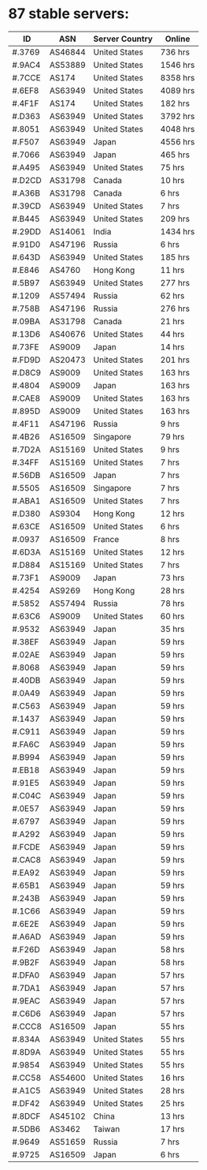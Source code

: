 # 87 stable servers:

| ID | ASN | Server Country | Online |
| ------ | ------ | ------ | ------ |
| #.3769 | AS46844 | United States | 736 hrs |
| #.9AC4 | AS53889 | United States | 1546 hrs |
| #.7CCE | AS174 | United States | 8358 hrs |
| #.6EF8 | AS63949 | United States | 4089 hrs |
| #.4F1F | AS174 | United States | 182 hrs |
| #.D363 | AS63949 | United States | 3792 hrs |
| #.8051 | AS63949 | United States | 4048 hrs |
| #.F507 | AS63949 | Japan | 4556 hrs |
| #.7066 | AS63949 | Japan | 465 hrs |
| #.A495 | AS63949 | United States | 75 hrs |
| #.D2CD | AS31798 | Canada | 10 hrs |
| #.A36B | AS31798 | Canada | 6 hrs |
| #.39CD | AS63949 | United States | 7 hrs |
| #.B445 | AS63949 | United States | 209 hrs |
| #.29DD | AS14061 | India | 1434 hrs |
| #.91D0 | AS47196 | Russia | 6 hrs |
| #.643D | AS63949 | United States | 185 hrs |
| #.E846 | AS4760 | Hong Kong | 11 hrs |
| #.5B97 | AS63949 | United States | 277 hrs |
| #.1209 | AS57494 | Russia | 62 hrs |
| #.758B | AS47196 | Russia | 276 hrs |
| #.09BA | AS31798 | Canada | 21 hrs |
| #.13D6 | AS40676 | United States | 44 hrs |
| #.73FE | AS9009 | Japan | 14 hrs |
| #.FD9D | AS20473 | United States | 201 hrs |
| #.D8C9 | AS9009 | United States | 163 hrs |
| #.4804 | AS9009 | Japan | 163 hrs |
| #.CAE8 | AS9009 | United States | 163 hrs |
| #.895D | AS9009 | United States | 163 hrs |
| #.4F11 | AS47196 | Russia | 9 hrs |
| #.4B26 | AS16509 | Singapore | 79 hrs |
| #.7D2A | AS15169 | United States | 9 hrs |
| #.34FF | AS15169 | United States | 7 hrs |
| #.56DB | AS16509 | Japan | 7 hrs |
| #.5505 | AS16509 | Singapore | 7 hrs |
| #.ABA1 | AS16509 | United States | 7 hrs |
| #.D380 | AS9304 | Hong Kong | 12 hrs |
| #.63CE | AS16509 | United States | 6 hrs |
| #.0937 | AS16509 | France | 8 hrs |
| #.6D3A | AS15169 | United States | 12 hrs |
| #.D884 | AS15169 | United States | 7 hrs |
| #.73F1 | AS9009 | Japan | 73 hrs |
| #.4254 | AS9269 | Hong Kong | 28 hrs |
| #.5852 | AS57494 | Russia | 78 hrs |
| #.63C6 | AS9009 | United States | 60 hrs |
| #.9532 | AS63949 | Japan | 35 hrs |
| #.38EF | AS63949 | Japan | 59 hrs |
| #.02AE | AS63949 | Japan | 59 hrs |
| #.8068 | AS63949 | Japan | 59 hrs |
| #.40DB | AS63949 | Japan | 59 hrs |
| #.0A49 | AS63949 | Japan | 59 hrs |
| #.C563 | AS63949 | Japan | 59 hrs |
| #.1437 | AS63949 | Japan | 59 hrs |
| #.C911 | AS63949 | Japan | 59 hrs |
| #.FA6C | AS63949 | Japan | 59 hrs |
| #.B994 | AS63949 | Japan | 59 hrs |
| #.EB18 | AS63949 | Japan | 59 hrs |
| #.91E5 | AS63949 | Japan | 59 hrs |
| #.C04C | AS63949 | Japan | 59 hrs |
| #.0E57 | AS63949 | Japan | 59 hrs |
| #.6797 | AS63949 | Japan | 59 hrs |
| #.A292 | AS63949 | Japan | 59 hrs |
| #.FCDE | AS63949 | Japan | 59 hrs |
| #.CAC8 | AS63949 | Japan | 59 hrs |
| #.EA92 | AS63949 | Japan | 59 hrs |
| #.65B1 | AS63949 | Japan | 59 hrs |
| #.243B | AS63949 | Japan | 59 hrs |
| #.1C66 | AS63949 | Japan | 59 hrs |
| #.6E2E | AS63949 | Japan | 59 hrs |
| #.A6AD | AS63949 | Japan | 59 hrs |
| #.F26D | AS63949 | Japan | 58 hrs |
| #.9B2F | AS63949 | Japan | 58 hrs |
| #.DFA0 | AS63949 | Japan | 57 hrs |
| #.7DA1 | AS63949 | Japan | 57 hrs |
| #.9EAC | AS63949 | Japan | 57 hrs |
| #.C6D6 | AS63949 | Japan | 57 hrs |
| #.CCC8 | AS16509 | Japan | 55 hrs |
| #.834A | AS63949 | United States | 55 hrs |
| #.8D9A | AS63949 | United States | 55 hrs |
| #.9854 | AS63949 | United States | 55 hrs |
| #.CC58 | AS54600 | United States | 16 hrs |
| #.A1C5 | AS63949 | United States | 28 hrs |
| #.DF42 | AS63949 | United States | 25 hrs |
| #.8DCF | AS45102 | China | 13 hrs |
| #.5DB6 | AS3462 | Taiwan | 17 hrs |
| #.9649 | AS51659 | Russia | 7 hrs |
| #.9725 | AS16509 | Japan | 6 hrs |

